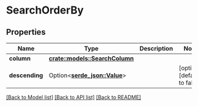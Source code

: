 # SearchOrderBy

## Properties

Name | Type | Description | Notes
------------ | ------------- | ------------- | -------------
**column** | [**crate::models::SearchColumn**](SearchColumn.md) |  | 
**descending** | Option<[**serde_json::Value**](.md)> |  | [optional][default to false]

[[Back to Model list]](../README.md#documentation-for-models) [[Back to API list]](../README.md#documentation-for-api-endpoints) [[Back to README]](../README.md)


